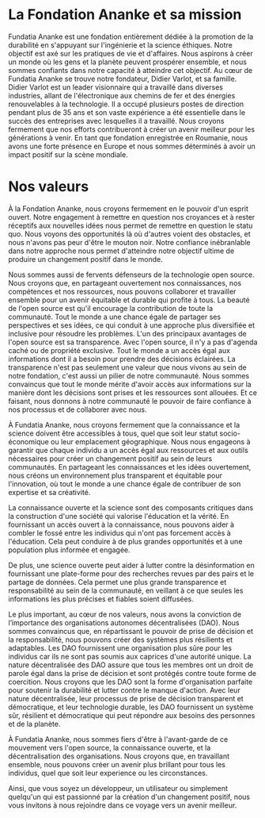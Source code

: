 # La Fondation Ananke et sa mission
Fundatia Ananke est une fondation entièrement dédiée à la promotion de la durabilité en s'appuyant sur l'ingénierie et la science éthiques. Notre objectif est axé sur les pratiques de vie et d'affaires. Nous aspirons à créer un monde où les gens et la planète peuvent prospérer ensemble, et nous sommes confiants dans notre capacité à atteindre cet objectif.
Au cœur de Fundatia Ananke se trouve notre fondateur, Didier Varlot, et sa famille. Didier Varlot est un leader visionnaire qui a travaillé dans diverses industries, allant de l'électronique aux chemins de fer et des énergies renouvelables à la technologie. Il a occupé plusieurs postes de direction pendant plus de 35 ans et son vaste expérience a été essentielle dans le succès des entreprises avec lesquelles il a travaillé.
Nous croyons fermement que nos efforts contribueront à créer un avenir meilleur pour les générations à venir. En tant que fondation enregistrée en Roumanie, nous avons une forte présence en Europe et nous sommes déterminés à avoir un impact positif sur la scène mondiale.

# Nos valeurs
À la Fondation Ananke, nous croyons fermement en le pouvoir d'un esprit ouvert. Notre engagement à remettre en question nos croyances et à rester réceptifs aux nouvelles idées nous permet de remettre en question le statu quo. Nous voyons des opportunités là où d'autres voient des obstacles, et nous n'avons pas peur d'être le mouton noir. Notre confiance inébranlable dans notre approche nous permet d'atteindre notre objectif ultime de produire un changement positif dans le monde.

Nous sommes aussi de fervents défenseurs de la technologie open source. Nous croyons que, en partageant ouvertement nos connaissances, nos compétences et nos ressources, nous pouvons collaborer et travailler ensemble pour un avenir équitable et durable qui profite à tous. La beauté de l'open source est qu'il encourage la contribution de toute la communauté. Tout le monde a une chance égale de partager ses perspectives et ses idées, ce qui conduit à une approche plus diversifiée et inclusive pour résoudre les problèmes.
L'un des principaux avantages de l'open source est sa transparence. Avec l'open source, il n'y a pas d'agenda caché ou de propriété exclusive. Tout le monde a un accès égal aux informations dont il a besoin pour prendre des décisions éclairées.
La transparence n'est pas seulement une valeur que nous vivons au sein de notre fondation, c'est aussi un pilier de notre communauté. Nous sommes convaincus que tout le monde mérite d'avoir accès aux informations sur la manière dont les décisions sont prises et les ressources sont allouées. Et ce faisant, nous donnons à notre communauté le pouvoir de faire confiance à nos processus et de collaborer avec nous.

À Fundatia Ananke, nous croyons fermement que la connaissance et la science doivent être accessibles à tous, quel que soit leur statut socio-économique ou leur emplacement géographique. Nous nous engageons à garantir que chaque individu a un accès égal aux ressources et aux outils nécessaires pour créer un changement positif au sein de leurs communautés. 
En partageant les connaissances et les idées ouvertement, nous créons un environnement plus transparent et équitable pour l'innovation, où tout le monde a une chance égale de contribuer de son expertise et sa créativité. 

La connaissance ouverte et la science sont des composants critiques dans la construction d'une société qui valorise l'éducation et la vérité. En fournissant un accès ouvert à la connaissance, nous pouvons aider à combler le fossé entre les individus qui n'ont pas forcement accès à l'éducation. Cela peut conduire à de plus grandes opportunités et à une population plus informée et engagée.

De plus, une science ouverte peut aider à lutter contre la désinformation en fournissant une plate-forme pour des recherches revues par des pairs et le partage de données. Cela permet une plus grande transparence et responsabilité au sein de la communauté, en veillant à ce que seules les informations les plus précises et fiables soient diffusées.

Le plus important, au cœur de nos valeurs, nous avons la conviction de l’importance des organisations autonomes  décentralisées (DAO). Nous sommes convaincus que, en répartissant le pouvoir de prise de décision et la responsabilité, nous pouvons créer des systèmes plus résilients et adaptables. Les DAO fournissent une organisation plus sûre pour les individus car ils ne sont pas soumis aux caprices d'une autorité unique. La nature décentralisée des DAO assure que tous les membres ont un droit de parole égal dans la prise de décision et sont protégés contre toute forme de coercition.
Nous croyons que les DAO sont la forme d'organisation parfaite pour soutenir la durabilité et lutter contre le manque d'action. Avec leur nature décentralisée, leur processus de prise de décision transparent et démocratique, et leur technologie durable, les DAO fournissent un système sûr, résilient et démocratique qui peut répondre aux besoins des personnes et de la planète.

À Fundatia Ananke, nous sommes fiers d'être à l'avant-garde de ce mouvement vers l'open source, la connaissance ouverte, et la décentralisation des organisations. Nous croyons que, en travaillant ensemble, nous pouvons créer un avenir plus brillant pour tous les individus, quel que soit leur experience ou les circonstances. 

Ainsi, que vous soyez un développeur, un utilisateur ou simplement quelqu'un qui est passionné par la création d'un changement positif, nous vous invitons à nous rejoindre dans ce voyage vers un avenir meilleur.
